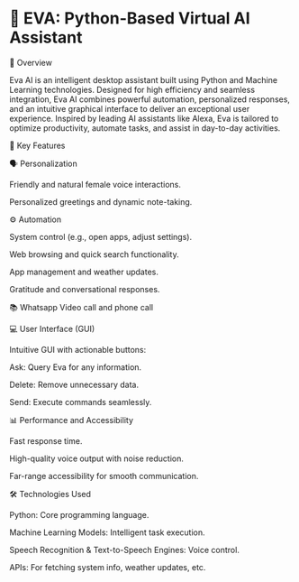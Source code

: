 # 🤖 EVA: Python-Based Virtual AI Assistant
🚀 Overview

Eva AI is an intelligent desktop assistant built using Python and Machine Learning technologies. Designed for high efficiency and seamless integration, Eva AI combines powerful automation, personalized responses, and an intuitive graphical interface to deliver an exceptional user experience. Inspired by leading AI assistants like Alexa, Eva is tailored to optimize productivity, automate tasks, and assist in day-to-day activities.

🎯 Key Features

🗣️ Personalization

Friendly and natural female voice interactions.

Personalized greetings and dynamic note-taking.

⚙️ Automation

System control (e.g., open apps, adjust settings).

Web browsing and quick search functionality.

App management and weather updates.

Gratitude and conversational responses.

📚 Whatsapp Video call and phone call



💻 User Interface (GUI)

Intuitive GUI with actionable buttons:

Ask: Query Eva for any information.

Delete: Remove unnecessary data.

Send: Execute commands seamlessly.

📊 Performance and Accessibility

Fast response time.

High-quality voice output with noise reduction.

Far-range accessibility for smooth communication.

🛠️ Technologies Used

Python: Core programming language.

Machine Learning Models: Intelligent task execution.

Speech Recognition & Text-to-Speech Engines: Voice control.

APIs: For fetching system info, weather updates, etc.
